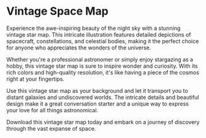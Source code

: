 <!--font:Poppins-->

# Vintage Space Map

Experience the awe-inspiring beauty of the night sky with a stunning vintage star map. This intricate illustration features detailed depictions of spacecraft, constellations, and celestial bodies, making it the perfect choice for anyone who appreciates the wonders of the universe.

Whether you're a professional astronomer or simply enjoy stargazing as a hobby, this vintage star map is sure to inspire wonder and curiosity. With its rich colors and high-quality resolution, it's like having a piece of the cosmos right at your fingertips.

Use this vintage star map as your background and let it transport you to distant galaxies and undiscovered worlds. The intricate details and beautiful design make it a great conversation starter and a unique way to express your love for all things astronomical.

Download this vintage star map today and embark on a journey of discovery through the vast expanse of space.

<!--

Write me markdown content of website with wallpaper:

"A vintage map of the stars and constellations, with detailed illustrations of spacecraft and celestial bodies."

The header of the page should not be copy of the text but rather a real content of the website which is using this wallpaper.


---


# Star Map Wallpaper for Astronomy Enthusiasts

Decorate your desktop or mobile device with a stunning vintage map of the stars and constellations. This wallpaper features detailed illustrations of spacecraft and celestial bodies, making it the perfect choice for anyone interested in astronomy.

Whether you're a professional astronomer or simply enjoy stargazing as a hobby, this star map wallpaper is sure to inspire wonder and curiosity. The intricate illustrations and rich colors bring the beauty of the night sky right to your screen.

With its high-quality resolution and easy-to-use format, this wallpaper is perfect for personalizing your computer, tablet, or phone. Plus, it's a great conversation starter for anyone who shares your passion for astronomy.

Download this beautiful star map wallpaper today and let the wonders of the universe inspire you every time you use your device.


---


Heading should not include word "wallpaper". The website should not be about the wallpaper itself, wallpaper is just a related background, rewrite whole content.


---


# Explore the Universe with a Vintage Map of the Stars and Constellations

Bring the beauty of the night sky to your desktop or mobile device with a stunning vintage map of the stars and constellations. This intricate illustration features detailed depictions of spacecraft and celestial bodies, making it the perfect choice for astronomy enthusiasts and anyone who appreciates the wonders of the universe.

Whether you're a professional astronomer or simply enjoy stargazing as a hobby, this star map is sure to inspire wonder and curiosity. With its rich colors and high-quality resolution, it's like having a piece of the cosmos right at your fingertips.

Use this vintage star map as your background and let it transport you to distant galaxies and undiscovered worlds. The intricate details and beautiful design make it a great conversation starter and a unique way to express your love for all things astronomical.

Download this vintage star map today and explore the mysteries of the universe from the comfort of your own device.


---


Heading is too long, rewrite whole content.


---


# Discover the Wonders of the Universe with a Vintage Star Map

Step into the vast expanse of space and explore the mysteries of the cosmos with a stunning vintage star map. This intricate illustration features detailed depictions of spacecraft, constellations, and celestial bodies, making it the perfect choice for anyone who appreciates the beauty and complexity of the night sky.

Whether you're a professional astronomer or simply enjoy stargazing as a hobby, this vintage star map is sure to inspire wonder and curiosity. With its rich colors and high-quality resolution, it's like having a piece of the universe right at your fingertips.

Use this vintage star map as your background and let it transport you to distant galaxies and undiscovered worlds. The intricate details and beautiful design make it a great conversation starter and a unique way to express your love for all things astronomical.

Download this vintage star map today and discover the wonders of the universe from the comfort of your own device.


---


Heading is too long, rewrite whole content.


---


# Explore the Cosmos with a Vintage Star Map

Experience the awe-inspiring beauty of the night sky with a stunning vintage star map. This intricate illustration features detailed depictions of spacecraft, constellations, and celestial bodies, making it the perfect choice for anyone who appreciates the wonders of the universe.

Whether you're a professional astronomer or simply enjoy stargazing as a hobby, this vintage star map is sure to inspire wonder and curiosity. With its rich colors and high-quality resolution, it's like having a piece of the cosmos right at your fingertips.

Use this vintage star map as your background and let it transport you to distant galaxies and undiscovered worlds. The intricate details and beautiful design make it a great conversation starter and a unique way to express your love for all things astronomical.

Download this vintage star map today and embark on a journey of discovery through the vast expanse of space.


---


Write me a Google font which is best fitting for the website.

Pick from the list:
- Inter
- Open Sans
- Playfair Display
- Futura
- Montserrat
- Roboto
- Exo 2
- Great Vibes
- Dancing Script
- Barlow Condensed
- Lato
- Orbitron
- Raleway
- IBM Plex Sans
- Lobster
- Poppins
- Alegreya


Write just the font name nothing else.


---


Poppins

-->
